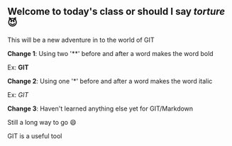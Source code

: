 ## Welcome to today's **class** or should I say *torture* :smiling_imp:

This will be a new adventure in to the world of GIT


**Change 1**: Using two '**' before and after a word makes the word bold

Ex: **GIT**

**Change 2**: Using one '*' before and after a word makes the word italic

Ex: *GIT*


**Change 3**: Haven't learned anything else yet for GIT/Markdown

Still a long way to go :smile:


GIT is a useful tool
